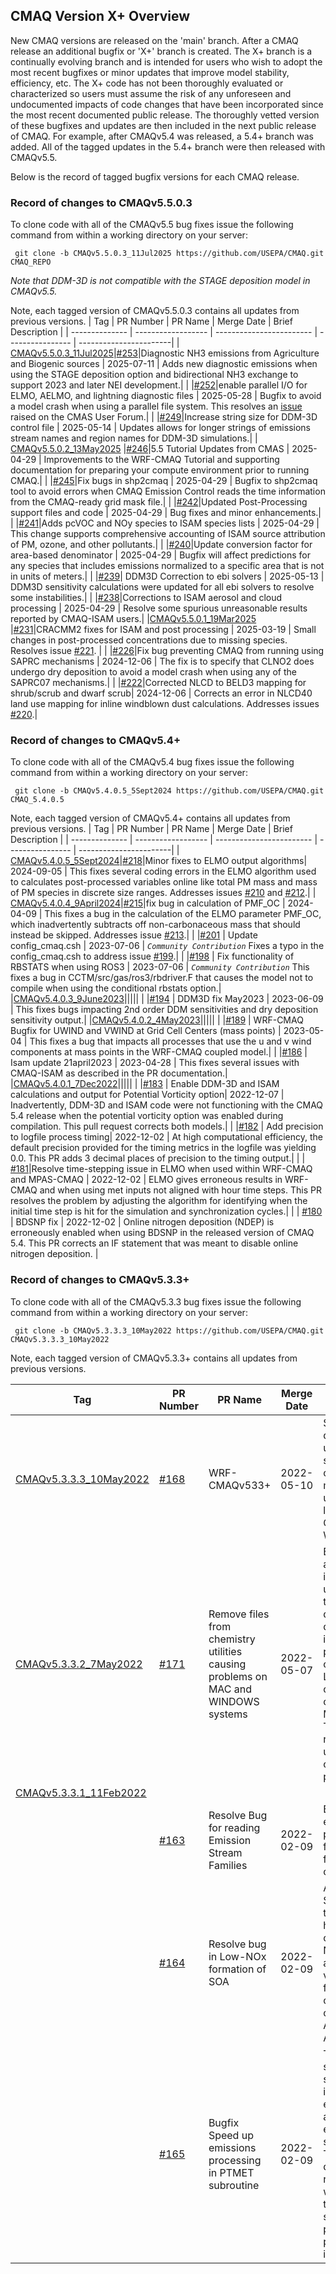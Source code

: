 ## CMAQ Version X+ Overview
New CMAQ versions are released on the 'main' branch.  After a CMAQ release an additional bugfix or 'X+' branch is created.  The X+ branch is a continually evolving branch and is intended for users who wish to adopt the most recent bugfixes or minor updates that improve model stability, efficiency, etc. The X+ code has not been thoroughly evaluated or characterized so users must assume the risk of any unforeseen and undocumented impacts of code changes that have been incorporated since the most recent documented public release. The thoroughly vetted version of these bugfixes and updates are then included in the next public release of CMAQ.  For example, after CMAQv5.4 was released, a 5.4+ branch was added.  All of the tagged updates in the 5.4+ branch were then released with CMAQv5.5. 

Below is the record of tagged bugfix versions for each CMAQ release. 

### Record of changes to CMAQv5.5.0.3  
To clone code with all of the CMAQv5.5 bug fixes issue the following command from within a working directory on your server:
```
 git clone -b CMAQv5.5.0.3_11Jul2025 https://github.com/USEPA/CMAQ.git CMAQ_REPO
```

*Note that DDM-3D is not compatible with the STAGE deposition model in CMAQv5.5.*


Note, each tagged version of CMAQv5.5.0.3 contains all updates from previous versions.
|      Tag        |   PR Number       |         PR Name          |   Merge Date     | Brief Description |
| -------------- | ------------------ | ------------------------ | ---------------- | -----------------------|
| [CMAQv5.5.0.3_11Jul2025](https://github.com/USEPA/CMAQ/releases/tag/CMAQv5.5.0.3_11Jul2025)|[#253](https://github.com/USEPA/CMAQ/pull/253)|Diagnostic NH3 emissions from Agriculture and Biogenic sources | 2025-07-11 | Adds new diagnostic emissions when using the STAGE deposition option and bidirectional NH3 exchange to support 2023 and later NEI development.|
| |[#252](https://github.com/USEPA/CMAQ/pull/252)|enable parallel I/O for ELMO, AELMO, and lightning diagnostic files | 2025-05-28 | Bugfix to avoid a model crash when using a parallel file system. This resolves an [issue](https://forum.cmascenter.org/t/unable-to-write-to-aelmo-even-though-new-aelmo-file-successfully-created/5762/20) raised on the CMAS User Forum.|
| |[#249](https://github.com/USEPA/CMAQ/pull/249)|Increase string size for DDM-3D control file | 2025-05-14 | Updates allows for longer strings of emissions stream names and region names for DDM-3D simulations.|
| [CMAQv5.5.0.2_13May2025](https://github.com/USEPA/CMAQ/releases/tag/CMAQv5.5.0.2_13May2025)  |[#246](https://github.com/USEPA/CMAQ/pull/246)|5.5 Tutorial Updates from CMAS  | 2025-04-29 | Improvements to the WRF-CMAQ Tutorial and supporting documentation for preparing your compute environment prior to running CMAQ.|
| |[#245](https://github.com/USEPA/CMAQ/pull/245)|Fix bugs in shp2cmaq | 2025-04-29 | Bugfix to shp2cmaq tool to avoid errors when CMAQ Emission Control reads the time information from the CMAQ-ready grid mask file.|
| |[#242](https://github.com/USEPA/CMAQ/pull/242)|Updated Post-Processing support files and code  | 2025-04-29 | Bug fixes and minor enhancements.|
| |[#241](https://github.com/USEPA/CMAQ/pull/241)|Adds pcVOC and NOy species to ISAM species lists  | 2025-04-29 | This change supports comprehensive accounting of ISAM source attribution of PM, ozone, and other pollutants.|
| |[#240](https://github.com/USEPA/CMAQ/pull/240)|Update conversion factor for area-based denominator  | 2025-04-29 | Bugfix will affect predictions for any species that includes emissions normalized to a specific area that is not in units of meters.|
| |[#239](https://github.com/USEPA/CMAQ/pull/239)| DDM3D Correction to ebi solvers | 2025-05-13 | DDM3D sensitivity calculations were updated for all ebi solvers to resolve some instabilities.|
| |[#238](https://github.com/USEPA/CMAQ/pull/238)|Corrections to ISAM aerosol and cloud processing  | 2025-04-29 | Resolve some spurious unreasonable results reported by CMAQ-ISAM users.|
|[CMAQv5.5.0.1_19Mar2025](https://github.com/USEPA/CMAQ/releases/tag/CMAQv5.5.0.1_19Mar2025) |[#231](https://github.com/USEPA/CMAQ/pull/231)|CRACMM2 fixes for ISAM and post processing  | 2025-03-19 | Small changes in post-processed concentrations due to missing species. Resolves issue [#221](https://github.com/USEPA/CMAQ/issues/221). |
| |[#226](https://github.com/USEPA/CMAQ/pull/226)|Fix bug preventing CMAQ from running using SAPRC mechanisms  | 2024-12-06 | The fix is to specify that CLNO2 does undergo dry deposition to avoid a model crash when using any of the SAPRC07 mechanisms.|
| |[#222](https://github.com/USEPA/CMAQ/pull/222)|Corrected NLCD to BELD3 mapping for shrub/scrub and dwarf scrub| 2024-12-06 | Corrects an error in NLCD40 land use mapping for inline windblown dust calculations. Addresses issues [#220](https://github.com/USEPA/CMAQ/issues/220).|



### Record of changes to CMAQv5.4+  
To clone code with all of the CMAQv5.4 bug fixes issue the following command from within a working directory on your server:
```
 git clone -b CMAQv5.4.0.5_5Sept2024 https://github.com/USEPA/CMAQ.git CMAQ_5.4.0.5
```

Note, each tagged version of CMAQv5.4+ contains all updates from previous versions.
|      Tag        |   PR Number       |         PR Name          |   Merge Date     | Brief Description |
| -------------- | ------------------ | ------------------------ | ---------------- | -----------------------|
| [CMAQv5.4.0.5_5Sept2024](https://github.com/USEPA/CMAQ/releases/tag/CMAQv5.4.0.5_5Sept2024)|[#218](https://github.com/USEPA/CMAQ/pull/218)|Minor fixes to ELMO output algorithms| 2024-09-05 | This fixes several coding errors in the ELMO algorithm used to calculates post-processed variables online like total PM mass and mass of PM species in discrete size ranges. Addresses issues [#210](https://github.com/USEPA/CMAQ/issues/210) and [#212](https://github.com/USEPA/CMAQ/issues/212).|
| [CMAQv5.4.0.4_9April2024](https://github.com/USEPA/CMAQ/releases/tag/CMAQv5.4.0.4_9April2024)|[#215](https://github.com/USEPA/CMAQ/pull/215)|fix bug in calculation of PMF_OC | 2024-04-09 | This fixes a bug in the calculation of the ELMO parameter PMF_OC, which inadvertently subtracts off non-carbonaceous mass that should instead be skipped. Addresses issue [#213](https://github.com/USEPA/CMAQ/issues/213).|
|  |[#201](https://github.com/USEPA/CMAQ/pull/201) | Update config_cmaq.csh  | 2023-07-06 | _`Community Contribution`_ Fixes a typo in the config_cmaq.csh to address issue [#199](https://github.com/USEPA/CMAQ/issues/199).|
|  |[#198](https://github.com/USEPA/CMAQ/pull/198) | Fix functionality of RBSTATS when using ROS3  | 2023-07-06 | _`Community Contribution`_ This fixes a bug in CCTM/src/gas/ros3/rbdriver.F that causes the model not to compile when using the conditional rbstats option.|
|[CMAQv5.4.0.3_9June2023](https://github.com/USEPA/CMAQ/releases/tag/CMAQv5.4.0.3_9June2023)|||||
|  |[#194](https://github.com/USEPA/CMAQ/pull/194) | DDM3D fix May2023  | 2023-06-09 | This fixes bugs impacting 2nd order DDM sensitivities and dry deposition sensitivity output.|
|[CMAQv5.4.0.2_4May2023](https://github.com/USEPA/CMAQ/releases/tag/CMAQv5.4.0.2_4May2023)|||||
|  |[#189](https://github.com/USEPA/CMAQ/pull/189) | WRF-CMAQ Bugfix for UWIND and VWIND at Grid Cell Centers (mass points)  | 2023-05-04 | This fixes a bug that impacts all processes that use the u and v wind components at mass points in the WRF-CMAQ coupled model.|
|  |[#186](https://github.com/USEPA/CMAQ/pull/186) | Isam update 21april2023 | 2023-04-28 |  This fixes several issues with CMAQ-ISAM as described in the PR documentation.|
|[CMAQv5.4.0.1_7Dec2022](https://github.com/USEPA/CMAQ/releases/tag/CMAQv5.4.0.1_7Dec2022)|||||
|  |[#183](https://github.com/USEPA/CMAQ/pull/183) | Enable DDM-3D and ISAM calculations and output for Potential Vorticity option| 2022-12-07 | Inadvertently, DDM-3D and ISAM code were not functioning with the CMAQ 5.4 release when the potential vorticity option was enabled during compilation. This pull request corrects both models.|
|  |[#182](https://github.com/USEPA/CMAQ/pull/182) | Add precision to logfile process timing| 2022-12-02 | At high computational efficiency, the default precision provided for the timing metrics in the logfile was yielding 0.0. This PR adds 3 decimal places of precision to the timing output.|
|  |  [#181](https://github.com/USEPA/CMAQ/pull/181)|Resolve time-stepping issue in ELMO when used within WRF-CMAQ and MPAS-CMAQ | 2022-12-02 | ELMO gives erroneous results in WRF-CMAQ and when using met inputs not aligned with hour time steps. This PR resolves the problem by adjusting the algorithm for identifying when the initial time step is hit for the simulation and synchronization cycles.|
| | [#180](https://github.com/USEPA/CMAQ/pull/180)     | BDSNP fix  | 2022-12-02 | Online nitrogen deposition (NDEP) is erroneously enabled when using BDSNP in the released version of CMAQ 5.4. This PR corrects an IF statement that was meant to disable online nitrogen deposition. |


### Record of changes to CMAQv5.3.3+
To clone code with all of the CMAQv5.3.3 bug fixes issue the following command from within a working directory on your server:
```
 git clone -b CMAQv5.3.3.3_10May2022 https://github.com/USEPA/CMAQ.git CMAQv5.3.3.3_10May2022
```

Note, each tagged version of CMAQv5.3.3+ contains all updates from previous versions.

|      Tag        |   PR Number       |         PR Name          |   Merge Date     | Brief Description |
| -------------- | ------------------ | ------------------------ | ---------------- | -----------------------|
| [CMAQv5.3.3.3_10May2022](https://github.com/USEPA/CMAQ/releases/tag/CMAQv5.3.3.3_10May2022) |[#168](https://github.com/USEPA/CMAQ/pull/168) | WRF-CMAQv533+| 2022-05-10 | Script and documentation update to ensure streamlined building of the WRF-CMAQ model intended for users who would like to run CMAQv5.3.3+ with WRFv4.4+.|
| [CMAQv5.3.3.2_7May2022](https://github.com/USEPA/CMAQ/releases/tag/CMAQv5.3.3.2_7May2022)     |  [#171](https://github.com/USEPA/CMAQ/pull/171)|Remove files from chemistry utilities causing problems on MAC and WINDOWS systems | 2022-05-07 | Both the create_ebi and inline_phot_prerproc utilities have files in their source code directories that only differ in letter case in filenames. The property does not cause problems on Linux systems but can cause problems on Window and Macintosh systems. The pull request removes the unneeded files causing the problems.|
|[CMAQv5.3.3.1_11Feb2022](https://github.com/USEPA/CMAQ/releases/tag/CMAQv5.3.3.1_11Feb2022) | | | | |
| | [#163](https://github.com/USEPA/CMAQ/pull/163)     | Resolve Bug for reading Emission Stream Families        | 2022-02-09 | Bug fix to avoid errors when processing matches for emission stream families related to capitalization. |
|                | [#164](https://github.com/USEPA/CMAQ/pull/164)    | Resolve bug in Low-NOx formation of SOA  | 2022-02-09| A typo in the SOA_DEFN data table resulted in high NOx reactions contributing to low-NOx species, which are quite low in volatility. This bug fix has a considerable impact on SOA if using AE6. No impact for AE7.  |
|                | [#165](https://github.com/USEPA/CMAQ/pull/165)    | Bugfix Speed up emissions processing in PTMET subroutine        | 2022-02-09 | The PTMET subroutine is streamlined so that it is not run for every point source and every stream every time each stream is called. This update drastically reduces runtimes in areas where there happen to be lots of point sources on a particular processor. No impact on results. |










